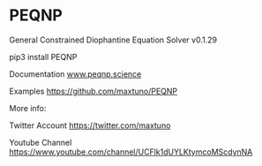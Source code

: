 # PEQNP
General Constrained Diophantine Equation Solver v0.1.29

pip3 install PEQNP

Documentation www.peqnp.science 

Examples https://github.com/maxtuno/PEQNP

More info:
 
Twitter Account
https://twitter.com/maxtuno

Youtube Channel
https://www.youtube.com/channel/UCFlk1dUYLKtymcoMScdynNA
